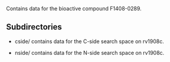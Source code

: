 Contains data for the bioactive compound F1408-0289.

## Subdirectories

- cside/ contains data for the C-side search space on rv1908c.

- nside/ contains data for the N-side search space on rv1908c.

